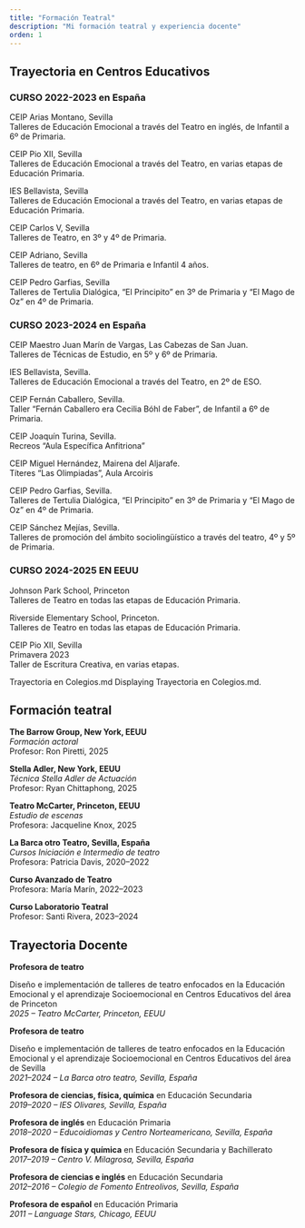 ```yaml
---
title: "Formación Teatral"
description: "Mi formación teatral y experiencia docente"
orden: 1
---
```


## Trayectoria en Centros Educativos

### CURSO 2022-2023 en España

CEIP Arias Montano, Sevilla  
Talleres de Educación Emocional a través del Teatro en inglés, de Infantil a 6º de Primaria.

CEIP Pio XII, Sevilla  
Talleres de Educación Emocional a través del Teatro, en varias etapas de Educación Primaria.

IES Bellavista, Sevilla  
Talleres de Educación Emocional a través del Teatro, en varias etapas de Educación Primaria.

CEIP Carlos V, Sevilla  
Talleres de Teatro, en 3º y 4º de Primaria.

CEIP Adriano, Sevilla  
Talleres de teatro, en 6º de Primaria e Infantil 4 años.

CEIP Pedro Garfias, Sevilla  
Talleres de Tertulia Dialógica, “El Principito” en 3º de Primaria y “El Mago de Oz” en 4º de Primaria.

### CURSO 2023-2024 en España

CEIP Maestro Juan Marín de Vargas, Las Cabezas de San Juan.  
Talleres de Técnicas de Estudio, en 5º y 6º de Primaria.

IES Bellavista, Sevilla.  
Talleres de Educación Emocional a través del Teatro, en 2º de ESO.

CEIP Fernán Caballero, Sevilla.  
Taller “Fernán Caballero era Cecilia Bóhl de Faber”, de Infantil a 6º de Primaria.

CEIP Joaquín Turina, Sevilla.  
Recreos “Aula Específica Anfitriona”

CEIP Miguel Hernández, Mairena del Aljarafe.  
Títeres “Las Olimpiadas”, Aula Arcoiris

CEIP Pedro Garfias, Sevilla.  
Talleres de Tertulia Dialógica, “El Principito” en 3º de Primaria y “El Mago de Oz” en 4º de Primaria.

CEIP Sánchez Mejías, Sevilla.  
Talleres de promoción del ámbito sociolingüístico a través del teatro, 4º y 5º de Primaria.

### CURSO 2024-2025 EN EEUU

Johnson Park School, Princeton  
Talleres de Teatro en todas las etapas de Educación Primaria.

Riverside Elementary School, Princeton.  
Talleres de Teatro en todas las etapas de Educación Primaria.

CEIP Pio XII, Sevilla  
Primavera 2023  
Taller de Escritura Creativa, en varias etapas.

Trayectoria en Colegios.md
Displaying Trayectoria en Colegios.md.

## Formación teatral

**The Barrow Group, New York, EEUU**  
_Formación actoral_  
Profesor: Ron Piretti, 2025

**Stella Adler, New York, EEUU**  
_Técnica Stella Adler de Actuación_  
Profesor: Ryan Chittaphong, 2025

**Teatro McCarter, Princeton, EEUU**  
_Estudio de escenas_  
Profesora: Jacqueline Knox, 2025

**La Barca otro Teatro, Sevilla, España**  
_Cursos Iniciación e Intermedio de teatro_  
Profesora: Patricia Davis, 2020–2022

**Curso Avanzado de Teatro**  
Profesora: María Marín, 2022–2023

**Curso Laboratorio Teatral**  
Profesor: Santi Rivera, 2023–2024

## Trayectoria Docente

**Profesora de teatro**

Diseño e implementación de talleres de teatro enfocados en la Educación Emocional y el aprendizaje Socioemocional en Centros Educativos del área de Princeton  
_2025 – Teatro McCarter, Princeton, EEUU_

**Profesora de teatro**

Diseño e implementación de talleres de teatro enfocados en la Educación Emocional y el aprendizaje Socioemocional en Centros Educativos del área de Sevilla  
_2021–2024 – La Barca otro teatro, Sevilla, España_

**Profesora de ciencias, física, química** en Educación Secundaria  
_2019–2020 – IES Olivares, Sevilla, España_

**Profesora de inglés** en Educación Primaria  
_2018–2020 – Educoidiomas y Centro Norteamericano, Sevilla, España_

**Profesora de física y química** en Educación Secundaria y Bachillerato  
_2017–2019 – Centro V. Milagrosa, Sevilla, España_

**Profesora de ciencias e inglés** en Educación Secundaria  
_2012–2016 – Colegio de Fomento Entreolivos, Sevilla, España_

**Profesora de español** en Educación Primaria  
_2011 – Language Stars, Chicago, EEUU_
